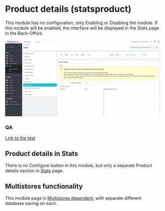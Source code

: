 # Product details (statsproduct)

This module has no configuration, only Enabling or Disabling the module. If this module will be enabled, the interface will be displayed in the Stats page in the Back-Office.

![Product details in Staus User interface](<../../../../../.gitbook/assets/image (3) (5).png>)

### QA&#x20;

[Link to the test](https://build.prestashop-project.org/test-scenarios/scenarios/modules/statsproduct.html)

## Product details in Stats

There is no Configure button in this module, but only a separate Product details section in [Stats](./) page.

## Multistores functionality

This module page is [Multistores dependent](../../../common-components/multistores-dependent.md), with separate different database saving on each.

